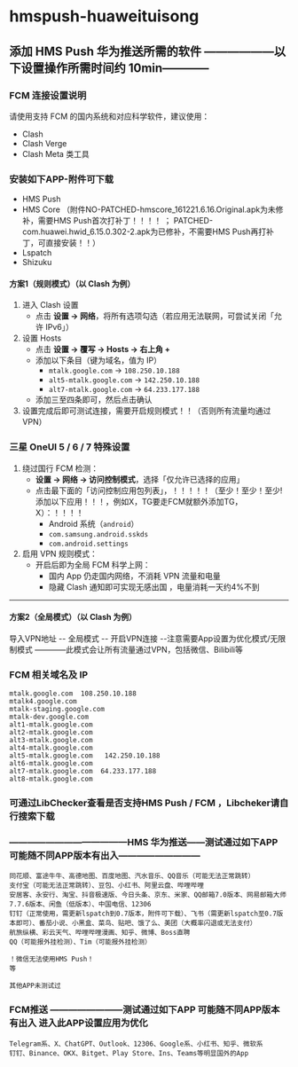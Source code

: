 # hmspush-huaweituisong  

## 添加 HMS Push 华为推送所需的软件                              ——————以下设置操作所需时间约 10min————

### FCM 连接设置说明  
请使用支持 FCM 的国内系统和对应科学软件，建议使用：  
- Clash  
- Clash Verge  
- Clash Meta 类工具  
### 安装如下APP-附件可下载
- HMS Push
- HMS Core   （附件NO-PATCHED-hmscore_161221.6.16.Original.apk为未修补，需要HMS Push首次打补丁！！！！ ； PATCHED-com.huawei.hwid_6.15.0.302-2.apk为已修补，不需要HMS Push再打补丁，可直接安装！！）
- Lspatch
- Shizuku

#### 方案1（规则模式）（以 Clash 为例）  
1. 进入 Clash 设置  
   - 点击 **设置 → 网络**，将所有选项勾选（若应用无法联网，可尝试关闭「允许 IPv6」）  
2. 设置 Hosts  
   - 点击 **设置 → 覆写 → Hosts → 右上角 +**  
   - 添加以下条目（键为域名，值为 IP）  
     - `mtalk.google.com` → `108.250.10.188`  
     - `alt5-mtalk.google.com` → `142.250.10.188`  
     - `alt7-mtalk.google.com` → `64.233.177.188`  
   - 添加三至四条即可，然后点击确认  
3. 设置完成后即可测试连接，需要开启规则模式！！（否则所有流量均通过VPN）

### 三星 OneUI 5 / 6 / 7 特殊设置 
1. 绕过国行 FCM 检测：  
   - **设置 → 网络 → 访问控制模式**，选择「仅允许已选择的应用」  
   - 点击最下面的「访问控制应用包列表」，！！！！！（至少！至少！至少!添加以下应用！！！，例如X，TG要走FCM就额外添加TG，X）：！！！！  
     - Android 系统（`android`）  
     - `com.samsung.android.sskds`  
     - `com.android.settings`  
2. 启用 VPN 规则模式：  
   - 开启后即为全局 FCM 科学上网：  
     - 国内 App 仍走国内网络，不消耗 VPN 流量和电量  
     - 隐藏 Clash 通知即可实现无感出国  ，电量消耗一天约4%不到

---
#### 方案2（全局模式）（以 Clash 为例）  

导入VPN地址 -- 全局模式 -- 开启VPN连接 --注意需要App设置为优化模式/无限制模式  ————此模式会让所有流量通过VPN，包括微信、Bilibili等


### FCM 相关域名及 IP  

    mtalk.google.com  108.250.10.188  
    mtalk4.google.com  
    mtalk-staging.google.com  
    mtalk-dev.google.com  
    alt1-mtalk.google.com  
    alt2-mtalk.google.com  
    alt3-mtalk.google.com  
    alt4-mtalk.google.com  
    alt5-mtalk.google.com   142.250.10.188  
    alt6-mtalk.google.com  
    alt7-mtalk.google.com  64.233.177.188  
    alt8-mtalk.google.com  


### 可通过LibChecker查看是否支持HMS Push / FCM  ，Libcheker请自行搜索下载

  ### —————————————HMS 华为推送——测试通过如下APP  可能随不同APP版本有出入—————————   
    
    同花顺、富途牛牛、高德地图、百度地图、汽水音乐、QQ音乐（可能无法正常跳转）
    支付宝（可能无法正常跳转）、豆包、小红书、阿里云盘、哔哩哔哩
    安居客、永安行、淘宝、抖音极速版、今日头条、京东、米家、QQ邮箱7.0版本、网易邮箱大师7.7.6版本、闲鱼（低版本）、中国电信、12306
    钉钉（正常使用，需更新lspatch到0.7版本，附件可下载）、飞书（需更新lspatch至0.7版本即可）、番茄小说、小黑盒、菜鸟、贴吧、饿了么、美团（大概率闪退或无法支付）
    航旅纵横、彩云天气、哔哩哔哩漫画、知乎、微博、Boss直聘
    QQ（可能报外挂检测）、Tim（可能报外挂检测）
    
    ！微信无法使用HMS Push！
    等

    其他APP未测试过


  ### FCM推送 ————————测试通过如下APP  可能随不同APP版本有出入 进入此APP设置应用为优化

    Telegram系、X、ChatGPT、Outlook、12306、Google系、小红书、知乎、微软系
    钉钉、Binance、OKX、Bitget、Play Store、Ins、Teams等明显国外的App

